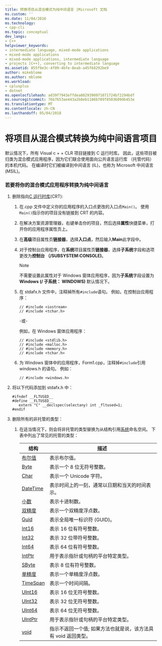 ```yaml
---
title: 转换项目从混合模式为纯中间语言 |Microsoft 文档
ms.custom: ''
ms.date: 11/04/2016
ms.technology:
- cpp-cli
ms.topic: conceptual
dev_langs:
- C++
helpviewer_keywords:
- intermediate language, mixed-mode applications
- mixed-mode applications
- mixed-mode applications, intermediate language
- projects [C++], converting to intermediate language
ms.assetid: 855f9e3c-4f09-4bfe-8eab-a45f68292be9
author: mikeblome
ms.author: mblome
ms.workload:
- cplusplus
- dotnet
ms.openlocfilehash: ad39f7943effdea8029390971071724bf2294bdf
ms.sourcegitcommit: 76b7653ae443a2b8eb1186b789f8503609d6453e
ms.translationtype: MT
ms.contentlocale: zh-CN
ms.lasthandoff: 05/04/2018
---
```

# <a name="converting-projects-from-mixed-mode-to-pure-intermediate-language"></a>将项目从混合模式转换为纯中间语言项目
默认情况下，所有 Visual c + + CLR 项目链接到 C 运行时库。 因此，这些项目被归类为混合模式应用程序，因为它们联合使用面向公共语言运行库 （托管代码） 的本机代码。 在编译时它们被编译到中间语言 (IL)，也称为 Microsoft 中间语言 (MSIL)。  
  
### <a name="to-convert-your-mixed-mode-application-into-pure-intermediate-language"></a>若要将你的混合模式应用程序转换为纯中间语言  
  
1.  删除指向[C 运行时库](../c-runtime-library/crt-library-features.md)(CRT):  
  
    1.  在.cpp 文件中定义你的应用程序的入口点更改的入口点`Main()`。 使用`Main()`指示你的项目没有链接到 CRT 的内容。  
  
    2.  在解决方案资源管理器，右键单击你的项目，然后选择**属性**快捷菜单，打开你的应用程序属性页上。  
  
    3.  在**高级**项目属性页**链接器**，选择**入口点**，然后输入**Main**此字段中。  
  
    4.  对于控制台应用程序，在**系统**项目属性页**链接器**，选择**子系统**字段和选项更改为**控制台 （/SUBSYSTEM:CONSOLE)**。  
  
        > [!NOTE]
        >  不需要设置此属性对于 Windows 窗体应用程序，因为**子系统**字段设置为**Windows (/ 子系统： WINDOWS)** 默认情况下。  
  
    5.  在 stdafx.h 文件中，注释掉所有`#include`语句。 例如，在控制台应用程序：  
  
        ```  
        // #include <iostream>  
        // #include <tchar.h>  
        ```  
  
         -或-  
  
         例如，在 Windows 窗体应用程序：  
  
        ```  
        // #include <stdlib.h>  
        // #include <malloc.h>  
        // #include <memory.h>  
        // #include <tchar.h>  
        ```  
  
    6.  为 Windows 窗体中的应用程序，Form1.cpp，注释掉`#include`引用 windows.h 的语句。 例如：  
  
        ```  
        // #include <windows.h>  
        ```  
  
2.  将以下代码添加到 stdafx.h 中：  
  
    ```  
    #ifndef __FLTUSED__  
    #define __FLTUSED__  
       extern "C" __declspec(selectany) int _fltused=1;  
    #endif  
    ```  
  
3.  删除所有的非托管的类型：  
  
    1.  在适当情况下，则会将非托管的类型替换为从结构引用[系统](https://msdn.microsoft.com/en-us/library/system.appdomainmanager.appdomainmanager.aspx)命名空间。 下表中列出了常见的托管的类型：  
  
        |结构|描述|  
        |---------------|-----------------|  
        |[布尔值](https://msdn.microsoft.com/en-us/library/system.boolean\(v=vs.140\).aspx)|表示布尔值。|  
        |[Byte](https://msdn.microsoft.com/en-us/library/system.byte\(v=vs.140\).aspx)|表示一个 8 位无符号整数。|  
        |[Char](https://msdn.microsoft.com/en-us/library/system.char\(v=vs.140\).aspx)|表示一个 Unicode 字符。|  
        |[DateTime](https://msdn.microsoft.com/en-us/library/system.datetime.datetime.aspx)|表示时间上的一刻，通常以日期和当天的时间表示。|  
        |[小数](https://msdn.microsoft.com/en-us/library/system.decimal\(v=vs.140\).aspx)|表示十进制数。|  
        |[双精度](https://msdn.microsoft.com/en-us/library/system.double\(v=vs.140\).aspx)|表示一个双精度浮点数。|  
        |[Guid](https://msdn.microsoft.com/en-us/library/system.guid\(v=vs.140\).aspx)|表示全局唯一标识符 (GUID)。|  
        |[Int16](https://msdn.microsoft.com/en-us/library/system.int16\(v=vs.140\).aspx)|表示 16 位有符号整数。|  
        |[Int32](https://msdn.microsoft.com/en-us/library/system.int32\(v=vs.140\).aspx)|表示 32 位带符号整数。|  
        |[Int64](https://msdn.microsoft.com/en-us/library/system.int64\(v=vs.140\).aspx)|表示 64 位有符号整数。|  
        |[IntPtr](https://msdn.microsoft.com/en-us/library/system.intptr\(v=vs.140\).aspx)|用于表示指针或句柄的平台特定类型。|  
        |[SByte](https://msdn.microsoft.com/en-us/library/system.byte.aspx)|表示 8 位有符号整数。|  
        |[单精度](https://msdn.microsoft.com/en-us/library/system.single.aspx)|表示一个单精度浮点数。|  
        |[TimeSpan](https://msdn.microsoft.com/en-us/library/system.timespan\(v=vs.140\).aspx)|表示一个时间间隔。|  
        |[UInt16](https://msdn.microsoft.com/en-us/library/system.uint16\(v=vs.140\).aspx)|表示 16 位无符号整数。|  
        |[UInt32](https://msdn.microsoft.com/en-us/library/system.uint32\(v=vs.140\).aspx)|表示 32 位无符号整数。|  
        |[UInt64](https://msdn.microsoft.com/en-us/library/system.uint64\(v=vs.140\).aspx)|表示 64 位无符号整数。|  
        |[UIntPtr](https://msdn.microsoft.com/en-us/library/system.uintptr\(v=vs.140\).aspx)|用于表示指针或句柄的平台特定类型。|  
        |[void](https://msdn.microsoft.com/en-us/library/system.void\(v=vs.140\).aspx)|指示不返回一个值; 如果方法也就是说，该方法具有 void 返回类型。|